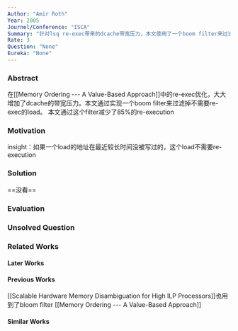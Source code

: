 ```yaml
---
Author: "Amir Roth"
Year: 2005
Journel/Conference: "ISCA"
Summary: "针对lsq re-exec带来的dcache带宽压力，本文使用了一个boom filter来过滤掉不需要re-exec的load。这篇没看完，需要的时候再看"
Rate: 3
Question: "None"
Eureka: "None"
---
```

### Abstract
在[[Memory Ordering --- A Value-Based Approach]]中的re-exec优化，大大增加了dcache的带宽压力。本文通过实现一个boom filter来过滤掉不需要re-exec的load。
本文通过这个filter减少了85%的re-execution

### Motivation
insight：如果一个load的地址在最近较长时间没被写过的，这个load不需要re-execution

### Solution
==没看==

### Evaluation


### Unsolved Question


### Related Works
#### Later Works

#### Previous Works
[[Scalable Hardware Memory Disambiguation for High ILP Processors]]也用到了bloom filter
[[Memory Ordering --- A Value-Based Approach]]
#### Similar Works
